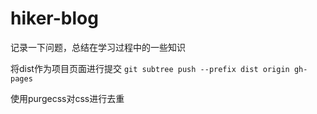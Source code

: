 # hiker-blog
记录一下问题，总结在学习过程中的一些知识

将dist作为项目页面进行提交
    `git subtree push --prefix dist origin gh-pages`


使用purgecss对css进行去重